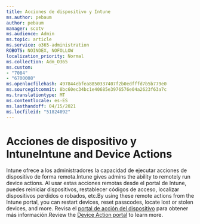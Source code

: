 ```yaml
---
title: Acciones de dispositivo y Intune
ms.author: pebaum
author: pebaum
manager: scotv
ms.audience: Admin
ms.topic: article
ms.service: o365-administration
ROBOTS: NOINDEX, NOFOLLOW
localization_priority: Normal
ms.collection: Adm_O365
ms.custom:
- "7084"
- "6700008"
ms.openlocfilehash: 497844ebfea8850337407f2b0edfffd7b5b779e0
ms.sourcegitcommit: 8bc60ec34bc1e40685e3976576e04a2623f63a7c
ms.translationtype: MT
ms.contentlocale: es-ES
ms.lasthandoff: 04/15/2021
ms.locfileid: "51824092"
---
```

# <a name="intune-and-device-actions"></a><span data-ttu-id="67ec4-102">Acciones de dispositivo y Intune</span><span class="sxs-lookup"><span data-stu-id="67ec4-102">Intune and Device Actions</span></span>

<span data-ttu-id="67ec4-103">Intune ofrece a los administradores la capacidad de ejecutar acciones de dispositivo de forma remota.</span><span class="sxs-lookup"><span data-stu-id="67ec4-103">Intune gives admins the ability to remotely run device actions.</span></span> <span data-ttu-id="67ec4-104">Al usar estas acciones remotas desde el portal de Intune, puedes reiniciar dispositivos, restablecer códigos de acceso, localizar dispositivos perdidos o robados, etc.</span><span class="sxs-lookup"><span data-stu-id="67ec4-104">By using these remote actions from the Intune portal, you can restart devices, reset passcodes, locate lost or stolen devices, and more.</span></span> <span data-ttu-id="67ec4-105">Revisa el [portal de acción del dispositivo](https://docs.microsoft.com/mem/intune/remote-actions/) para obtener más información.</span><span class="sxs-lookup"><span data-stu-id="67ec4-105">Review the [Device Action portal](https://docs.microsoft.com/mem/intune/remote-actions/) to learn more.</span></span>
